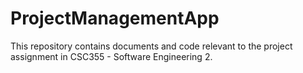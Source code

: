 # ProjectManagementApp
This repository contains documents and code relevant to the project assignment in CSC355 - Software Engineering 2.
